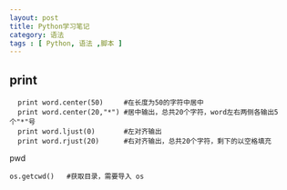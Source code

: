 ```yaml
---
layout: post
title: Python学习笔记
category: 语法
tags : [ Python, 语法 ,脚本 ]
---
```


print
----

      print word.center(50)     #在长度为50的字符中居中
      print word.center(20,"*") #居中输出，总共20个字符，word左右两侧各输出5个"*"号
      print word.ljust(0)       #左对齐输出
      print word.rjust(20)      #右对齐输出，总共20个字符，剩下的以空格填充

pwd

    os.getcwd()   #获取目录，需要导入 os
